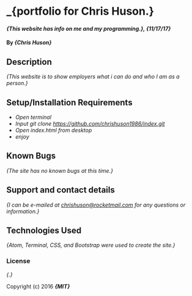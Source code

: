 # _{portfolio for Chris Huson.}

#### _{This website has info on me and my programming.}, {11/17/17}_

#### By _**{Chris Huson}**_

## Description

_{This website is to show employers what i can do and who I am as a person.}_

## Setup/Installation Requirements

* _Open terminal_
* _Input git clone https://github.com/chrishuson1986/index.git_
* _Open index.html from desktop_
* _enjoy_


## Known Bugs

_{The site has no known bugs at this time.}_

## Support and contact details

_{I can be e-mailed at chrishuson@rocketmail.com for any questions or information.}_

## Technologies Used

_{Atom, Terminal, CSS, and Bootstrap were used to create the site.}_

### License

*{.}*

Copyright (c) 2016 **_{MIT}_**
